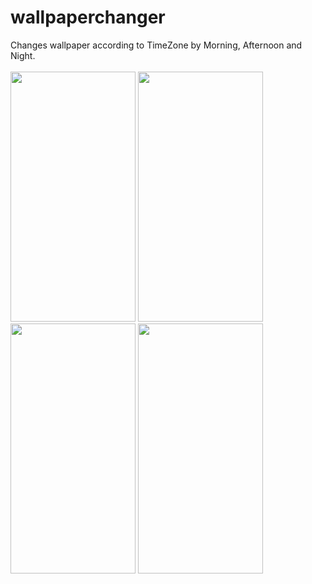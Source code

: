 # wallpaperchanger
Changes wallpaper according to TimeZone by Morning, Afternoon and Night.<br /><br />
<img src="https://user-images.githubusercontent.com/57556657/205450893-4e07fce6-b1d0-4935-982c-34f67193060f.jpeg" width="200" height="400"/>
<img src="https://user-images.githubusercontent.com/57556657/205450907-5424730e-fecf-4601-8bc1-4d0e4abc1532.jpeg" width="200" height="400"/>
<img src="https://user-images.githubusercontent.com/57556657/205450908-eece56db-902c-4c90-b001-f97b1995aed1.jpeg" width="200" height="400"/>
<img src="https://user-images.githubusercontent.com/57556657/205450912-ea687ff1-0d35-424e-a767-45d3cd43b847.jpeg" width="200" height="400"/>
